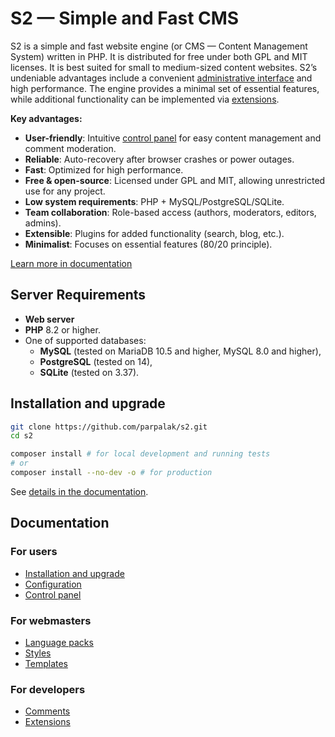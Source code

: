 # S2 — Simple and Fast CMS

S2 is a simple and fast website engine (or CMS — Content Management System) written in PHP.
It is distributed for free under both GPL and MIT licenses.
It is best suited for small to medium-sized content websites.
S2’s undeniable advantages include a convenient
[administrative interface](https://github.com/parpalak/s2/wiki/Control-Panel)
and high performance.
The engine provides a minimal set of essential features,
while additional functionality can be implemented via
[extensions](https://github.com/parpalak/s2/wiki/Extensions).

**Key advantages:**
- **User-friendly**: Intuitive [control panel](https://github.com/parpalak/s2/wiki/Control-Panel) for easy content management and comment moderation.
- **Reliable**: Auto-recovery after browser crashes or power outages.
- **Fast**: Optimized for high performance.
- **Free & open-source**: Licensed under GPL and MIT, allowing unrestricted use for any project.
- **Low system requirements**: PHP + MySQL/PostgreSQL/SQLite.
- **Team collaboration**: Role-based access (authors, moderators, editors, admins).
- **Extensible**: Plugins for added functionality (search, blog, etc.).
- **Minimalist**: Focuses on essential features (80/20 principle).

[Learn more in documentation](https://github.com/parpalak/s2/wiki/Features)

## Server Requirements

- **Web server**
- **PHP** 8.2 or higher.
- One of supported databases:
    - **MySQL** (tested on MariaDB 10.5 and higher, MySQL 8.0 and higher),
    - **PostgreSQL** (tested on 14),
    - **SQLite** (tested on 3.37).

## Installation and upgrade

```bash
git clone https://github.com/parpalak/s2.git
cd s2

composer install # for local development and running tests
# or
composer install --no-dev -o # for production
```

See [details in the documentation](https://github.com/parpalak/s2/wiki/Installation).

## Documentation

### For users
- [Installation and upgrade](https://github.com/parpalak/s2/wiki/Installation)
- [Configuration](https://github.com/parpalak/s2/wiki/Configuration)
- [Control panel](https://github.com/parpalak/s2/wiki/Control-Panel)

### For webmasters

- [Language packs](https://github.com/parpalak/s2/wiki/Language-Packs)
- [Styles](https://github.com/parpalak/s2/wiki/Styles)
- [Templates](https://github.com/parpalak/s2/wiki/Templates)

### For developers

- [Comments](_doc/comments.md)
- [Extensions](_doc/extensions.md)